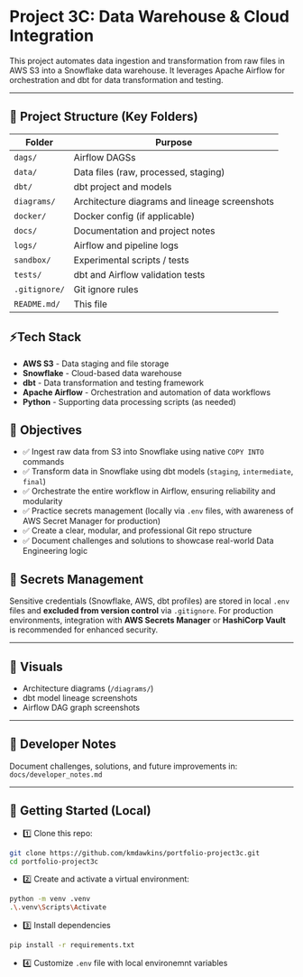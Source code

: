 # Project 3C: Data Warehouse & Cloud Integration

This project automates data ingestion and transformation from raw files in AWS S3 into a Snowflake data warehouse. It leverages Apache Airflow for orchestration and dbt for data transformation and testing.

---

## 📁 Project Structure (Key Folders)

| Folder       | Purpose                                              |
|--------------|------------------------------------------------------|
|`dags/`       | Airflow DAGSs                                        |
|`data/`       | Data files (raw, processed, staging)                 |
|`dbt/`        | dbt project and models                               |
|`diagrams/`   | Architecture diagrams and lineage screenshots        |
|`docker/`     | Docker config (if applicable)                        |
|`docs/`       | Documentation and project notes                      |
|`logs/`       | Airflow and pipeline logs                            |
|`sandbox/`    | Experimental scripts / tests                         |
|`tests/`      | dbt and Airflow validation tests                     |
|`.gitignore/` | Git ignore rules                                     |
|`README.md/`  | This file                                            |


## ⚡Tech Stack

- **AWS S3** - Data staging and file storage
- **Snowflake** - Cloud-based data warehouse
- **dbt** - Data transformation and testing framework
- **Apache Airflow** - Orchestration and automation of data workflows
- **Python** - Supporting data processing scripts (as needed)

## 🚀 Objectives

- ✅ Ingest raw data from S3 into Snowflake using native `COPY INTO` commands
- ✅ Transform data in Snowflake using dbt models (`staging`, `intermediate`, `final`)
- ✅ Orchestrate the entire workflow in Airflow, ensuring reliability and modularity
- ✅ Practice secrets management (locally via `.env` files, with awareness of AWS Secret Manager for production)
- ✅ Create a clear, modular, and professional Git repo structure
- ✅ Document challenges and solutions to showcase real-world Data Engineering logic

## 🔐 Secrets Management

Sensitive credentials (Snowflake, AWS, dbt profiles) are stored in local `.env` files and **excluded from version control** via `.gitignore`. For production environments, integration with **AWS Secrets Manager** or **HashiCorp Vault** is recommended for enhanced security.

---

## 🎨 Visuals

- Architecture diagrams (`/diagrams/`)
- dbt model lineage screenshots
- Airflow DAG graph screenshots

---

## 📝 Developer Notes

Document challenges, solutions, and future improvements in: `docs/developer_notes.md`

---

## 🚀 Getting Started (Local)

- 1️⃣ Clone this repo:

```bash
git clone https://github.com/kmdawkins/portfolio-project3c.git
cd portfolio-project3c
```

- 2️⃣ Create and activate a virtual environment:

```bash
python -m venv .venv
.\.venv\Scripts\Activate
```

- 3️⃣ Install dependencies

```bash
pip install -r requirements.txt
```

- 4️⃣ Customize `.env` file with local environemnt variables
